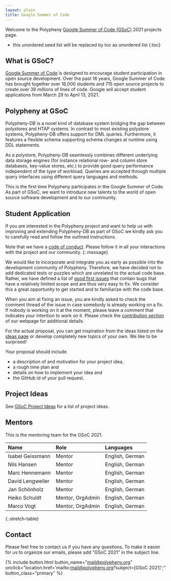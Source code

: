 ```yaml
---
layout: plain
title: Google Summer of Code
---
```


Welcome to the Polypheny [Google Summer of Code (GSoC)](https://summerofcode.withgoogle.com/) 2021 projects page.

* this unordered seed list will be replaced by toc as unordered list
{:toc}


## What is GSoC?

[Google Summer of Code](https://summerofcode.withgoogle.com/) is designed to encourage student participation in open source development. Over the past 16 years, Google Summer of Code has brought together over 16,000 students and 715 open source projects to create over 38 millions of lines of code. Google will accept student applications from March 29 to April 13, 2021.


## Polypheny at GSoC

Polypheny-DB is a novel kind of database system bridging the gap between polystores and HTAP systems. In contrast to most existing polystore systems, Polypheny-DB offers support for DML queries. Furthermore, it features a flexible schema supporting schema changes at runtime using DDL statements.

As a polystore, Polypheny-DB seamlessly combines different underlying data storage engines (for instance relational row- and column store databases, key-value stores, etc.) to provide good query performance independent of the type of workload. Queries are accepted through multiple query interfaces using different query languages and methods.

This is the first time Polypheny participates in the Google Summer of Code. As part of GSoC, we want to introduce new talents to the world of open source software development and to our community. 



## Student Application

If you are interested in the Polypheny project and want to help us with improving and extending Polypheny-DB as part of GSoC we kindly ask you to carefully read and follow the outlined instructions.

Note that we have a [code of conduct](/community/code_of_conduct/). Please follow it in all your interactions with the project and our community.
{:.message}

We would like to incorporate and integrate you as early as possible into the development community of Polypheny. Therefore, we have decided not to add dedicated tests or puzzles which are unrelated to the actual code base. Rather, we have defined a list of [good first issues](https://github.com/polypheny/Polypheny-DB/issues?q=is%3Aissue+is%3Aopen+label%3AE-good-first-issue) that contain bugs that have a relatively limited scope and are thus very easy to fix. We consider this a great opportunity to get started and to familiarize with the code base.

When you aim at fixing an issue, you are kindly asked to check the comment thread of the issue in case somebody is already working on a fix. If nobody is working on it at the moment, please leave a comment that indicates your intention to work on it. Please check the [contribution section](https://polypheny.org/community/contribute/) of our webpage for additional details.

For the actual proposal, you can get inspiration from the ideas listed on the [ideas page](https://polypheny.org/community/gsoc/ideas/) or develop completely new topics of your own. We like to be surprised!

Your proposal should include 

- a description of and motivation for your project idea,
- a rough time plan and 
- details on how to implement your idea and
- the GitHub id of your pull request.




## Project Ideas

See [GSoC Project Ideas](/community/gsoc/ideas/) for a list of project ideas.



## Mentors

This is the mentoring team for the GSoC 2021.

| Name              | Role             | Languages       |
|:------------------|:-----------------|:----------------|
| Isabel Geissmann  | Mentor           | English, German |
| Nils Hansen       | Mentor           | English, German |
| Marc Hennemann    | Mentor           | English, German |
| David Lengweiler  | Mentor           | English, German |
| Jan Schönholz     | Mentor           | English, German |
| Heiko Schuldt     | Mentor, OrgAdmin | English, German |
| Marco Vogt        | Mentor, OrgAdmin | English, German |
{:.stretch-table}



## Contact

Please feel free to contact us if you have any questions. To make it easier for us to organize our emails, please add "GSoC 2021" in the subject line. 

{% include button.html button_name="mail@polypheny.org" onclick="location.href='mailto:mail@polypheny.org?subject=[GSoC 2021]';" button_class="primary" %}

